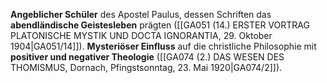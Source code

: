 
**Angeblicher Schüler** des Apostel Paulus, dessen Schriften das **abendländische Geistesleben** prägten ([[GA051 (14.) ERSTER VORTRAG PLATONISCHE MYSTIK UND DOCTA IGNORANTIA, 29. Oktober 1904|GA051/14]]). **Mysteriöser Einfluss** auf die christliche Philosophie mit **positiver und negativer Theologie** ([[GA074 (2.) DAS WESEN DES THOMISMUS, Dornach, Pfingstsonntag, 23. Mai 1920|GA074/2]]).
